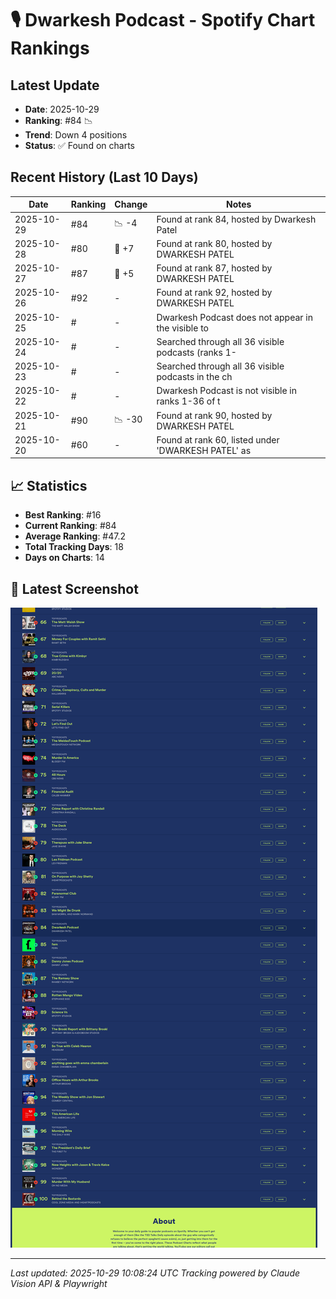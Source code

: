 # 🎙️ Dwarkesh Podcast - Spotify Chart Rankings

## Latest Update
- **Date**: 2025-10-29
- **Ranking**: #84 📉
- **Trend**: Down 4 positions
- **Status**: ✅ Found on charts

## Recent History (Last 10 Days)

| Date | Ranking | Change | Notes |
|------|---------|--------|-------|
| 2025-10-29 | #84 | 📉 -4 | Found at rank 84, hosted by Dwarkesh Patel |
| 2025-10-28 | #80 | 🚀 +7 | Found at rank 80, hosted by DWARKESH PATEL |
| 2025-10-27 | #87 | 🚀 +5 | Found at rank 87, hosted by DWARKESH PATEL |
| 2025-10-26 | #92 | - | Found at rank 92, hosted by DWARKESH PATEL |
| 2025-10-25 | # | - | Dwarkesh Podcast does not appear in the visible to |
| 2025-10-24 | # | - | Searched through all 36 visible podcasts (ranks 1- |
| 2025-10-23 | # | - | Searched through all 36 visible podcasts in the ch |
| 2025-10-22 | # | - | Dwarkesh Podcast is not visible in ranks 1-36 of t |
| 2025-10-21 | #90 | 📉 -30 | Found at rank 90, hosted by DWARKESH PATEL |
| 2025-10-20 | #60 | - | Found at rank 60, listed under 'DWARKESH PATEL' as |

## 📈 Statistics
- **Best Ranking**: #16
- **Current Ranking**: #84
- **Average Ranking**: #47.2
- **Total Tracking Days**: 18
- **Days on Charts**: 14

## 📸 Latest Screenshot
![Latest Chart](screenshots/chart_20251029_100814.png)

---
*Last updated: 2025-10-29 10:08:24 UTC*
*Tracking powered by Claude Vision API & Playwright*
